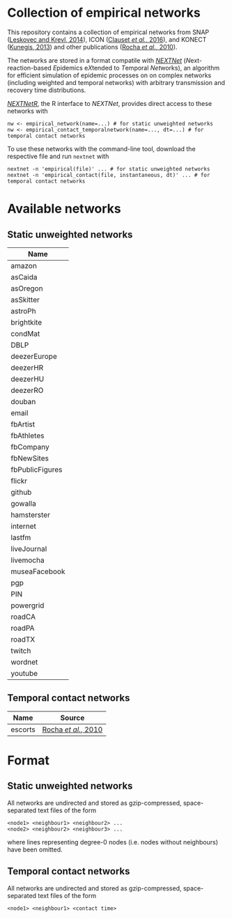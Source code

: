 # Collection of empirical networks

This repository contains a collection of empirical networks from SNAP ([Leskovec and Krevl, 2014](http://snap.stanford.edu/data)), ICON ([Clauset *et al.*, 2016](https://icon.colorado.edu/)), and KONECT ([Kunegis, 2013](https://doi.org/10.1145/2487788.2488173)) and other publications ([Rocha *et al.*, 2010](https://doi.org/10.1073/pnas.0914080107)).

The networks are stored in a format compatile with [*NEXTNet*](https://github.com/oist/NEXTNet) (*N*ext-reaction-based *E*pidemics e*X*tended to *T*emporal *Net*works), an algorithm for efficient simulation of epidemic processes on  on complex networks (including weighted and temporal networks) with arbitrary transmission and recovery time distributions.

[*NEXTNetR*](https://oist.github.io/NEXTNetR), the R interface to *NEXTNet*, provides direct access to these networks with 
```
nw <- empirical_network(name=...) # for static unweighted networks
nw <- empirical_contact_temporalnetwork(name=..., dt=...) # for temporal contact networks
```

To use these networks with the command-line tool, download the respective file and run `nextnet` with
```
nextnet -n 'empirical(file)' ... # for static unweighted networks
nextnet -n 'empirical_contact(file, instantaneous, dt)' ... # for temporal contact networks
```

# Available networks

## Static unweighted networks

|Name|
|-----|
|amazon|
|asCaida|
|asOregon|
|asSkitter|
|astroPh|
|brightkite|
|condMat|
|DBLP|
|deezerEurope|
|deezerHR|
|deezerHU|
|deezerRO|
|douban|
|email|
|fbArtist|
|fbAthletes|
|fbCompany|
|fbNewSites|
|fbPublicFigures|
|flickr|
|github|
|gowalla|
|hamsterster|
|internet|
|lastfm|
|liveJournal|
|livemocha|
|museaFacebook|
|pgp|
|PIN|
|powergrid|
|roadCA|
|roadPA|
|roadTX|
|twitch|
|wordnet|
|youtube|

## Temporal contact networks

|Name|Source|
|-----|-----|
|escorts|[Rocha *et al.*, 2010](https://doi.org/10.1073/pnas.0914080107)|

# Format

## Static unweighted networks

All networks are undirected and stored as gzip-compressed, space-separated text files of the form
```
<node1> <neighbour1> <neighbour2> ...
<node2> <neighbour2> <neighbour3> ...
```
where lines representing degree-0 nodes (i.e. nodes without neighbours) have been omitted.

## Temporal contact networks

All networks are undirected and stored as gzip-compressed, space-separated text files of the form
```
<node1> <neighbour1> <contact time>
```

